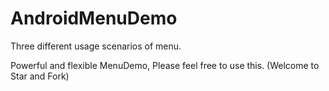 # AndroidMenuDemo
Three different usage scenarios of menu.

Powerful and flexible MenuDemo, Please feel free to use this. (Welcome to Star and Fork)
